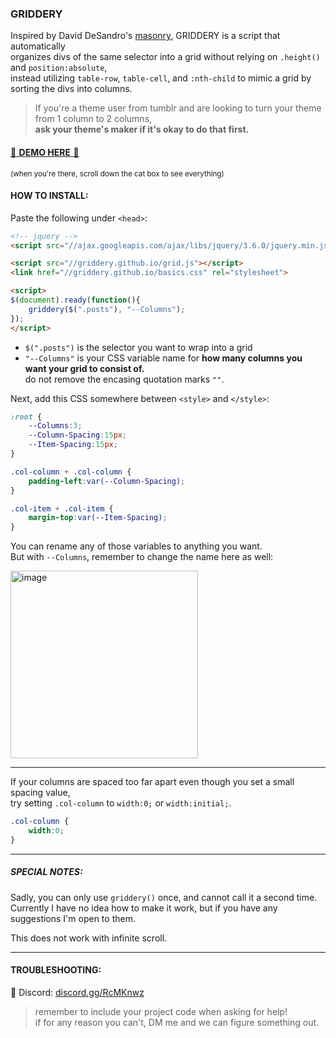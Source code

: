 ### GRIDDERY

Inspired by David DeSandro's [masonry](https://masonry.desandro.com/), GRIDDERY is a script that automatically  
organizes divs of the same selector into a grid without relying on `.height()` and `position:absolute`,  
instead utilizing `table-row`, `table-cell`, and `:nth-child` to mimic a grid by sorting the divs into columns.

> If you're a theme user from tumblr and are looking to turn your theme from 1 column to 2 columns,  
  **ask your theme's maker if it's okay to do that first.**

#### [🌸  DEMO HERE  🌸](https://jsfiddle.net/glenthemes/zk9dp6oy/)  
<sup>(when you're there, scroll down the cat box to see everything)</sup>

#### HOW TO INSTALL:

Paste the following under `<head>`:

```html
<!-- jquery -->
<script src="//ajax.googleapis.com/ajax/libs/jquery/3.6.0/jquery.min.js"></script>

<script src="//griddery.github.io/grid.js"></script>
<link href="//griddery.github.io/basics.css" rel="stylesheet">

<script>
$(document).ready(function(){
    griddery($(".posts"), "--Columns");
});
</script>
```

* `$(".posts")` is the selector you want to wrap into a grid
* `"--Columns"` is your CSS variable name for **how many columns you want your grid to consist of.**  
  do not remove the encasing quotation marks `""`.

Next, add this CSS somewhere between `<style>` and `</style>`:

```css
:root {
    --Columns:3;
    --Column-Spacing:15px;
    --Item-Spacing:15px;
}

.col-column + .col-column {
    padding-left:var(--Column-Spacing);
}

.col-item + .col-item {
    margin-top:var(--Item-Spacing);
}
```

You can rename any of those variables to anything you want.  
But with `--Columns`, remember to change the name here as well:  
  
<img width="300" alt="image" src="https://user-images.githubusercontent.com/97827977/149661489-df648df0-0fb7-486c-b826-fec8b0d67cb9.png">

---
If your columns are spaced too far apart even though you set a small spacing value,  
try setting `.col-column` to `width:0;` or `width:initial;`.
```css
.col-column {
    width:0;
}
```

---

##### SPECIAL NOTES:

Sadly, you can only use `griddery()` once, and cannot call it a second time.  
Currently I have no idea how to make it work, but if you have any suggestions I'm open to them.

This does not work with infinite scroll.

---

#### TROUBLESHOOTING:
💌 Discord: [discord.gg/RcMKnwz](https://discord.gg/RcMKnwz)
  > remember to include your project code when asking for help!  
    if for any reason you can't, DM me and we can figure something out.
